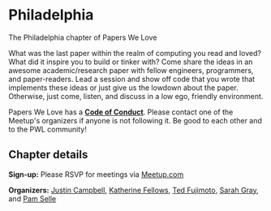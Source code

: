 # Philadelphia

The Philadelphia chapter of Papers We Love

What was the last paper within the realm of computing you read and loved? What did it inspire you to build or tinker with? Come share the ideas in an awesome academic/research paper with fellow engineers, programmers, and paper-readers. Lead a session and show off code that you wrote that implements these ideas or just give us the lowdown about the paper. Otherwise, just come, listen, and discuss in a low ego, friendly environment.

Papers We Love has a **[Code of Conduct](https://github.com/papers-we-love/papers-we-love/blob/master/CODE_OF_CONDUCT.md)**. Please contact one of the Meetup's organizers if anyone is not following it. Be good to each other and to the PWL community!

## Chapter details

**Sign-up:** Please RSVP for meetings via <a href="http://www.meetup.com/Papers-We-Love-Philadelphia">Meetup.com</a>

**Organizers:**
[Justin Campbell](http://www.meetup.com/Papers-We-Love-Philadelphia/members/4642846/),
[Katherine Fellows](http://www.meetup.com/Papers-We-Love-Philadelphia/members/7673860/),
[Ted Fujimoto](http://www.meetup.com/Papers-We-Love-Philadelphia/members/159464622/),
[Sarah Gray](http://www.meetup.com/Papers-We-Love-Philadelphia/members/14261889/), and
[Pam Selle](http://www.meetup.com/Papers-We-Love-Philadelphia/members/7636470/)
